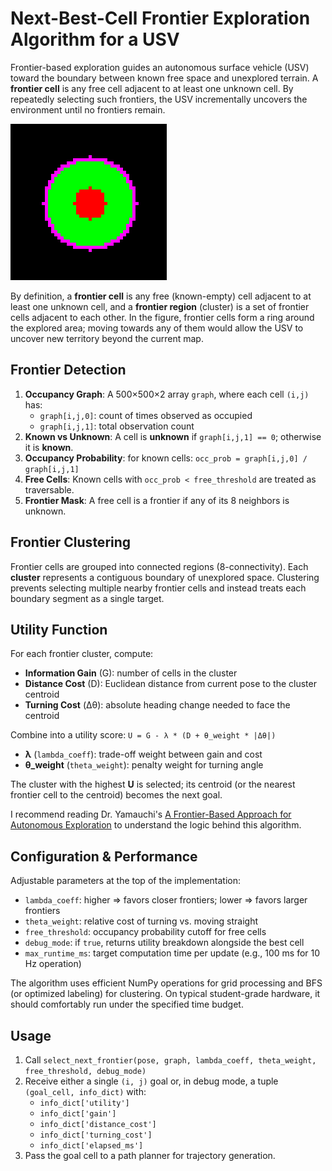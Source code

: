 # Next-Best-Cell Frontier Exploration Algorithm for a USV

Frontier-based exploration guides an autonomous surface vehicle (USV) toward the boundary between known free space and unexplored terrain. A **frontier cell** is any free cell adjacent to at least one unknown cell. By repeatedly selecting such frontiers, the USV incrementally uncovers the environment until no frontiers remain.

![Example occupancy grid](frontier.png)

By definition, a **frontier cell** is any free (known-empty) cell adjacent to at least one unknown cell, and a **frontier region** (cluster) is a set of frontier cells adjacent to each other. In the figure, frontier cells form a ring around the explored area; moving towards any of them would allow the USV to uncover new territory beyond the current map.

## Frontier Detection

1. **Occupancy Graph**: A 500×500×2 array `graph`, where each cell `(i,j)` has:
   - `graph[i,j,0]`: count of times observed as occupied
   - `graph[i,j,1]`: total observation count
2. **Known vs Unknown**: A cell is **unknown** if `graph[i,j,1] == 0`; otherwise it is **known**.
3. **Occupancy Probability**: for known cells: `occ_prob = graph[i,j,0] / graph[i,j,1]`
4. **Free Cells**: Known cells with `occ_prob < free_threshold` are treated as traversable.
5. **Frontier Mask**: A free cell is a frontier if any of its 8 neighbors is unknown.

## Frontier Clustering

Frontier cells are grouped into connected regions (8-connectivity). Each **cluster** represents a contiguous boundary of unexplored space. Clustering prevents selecting multiple nearby frontier cells and instead treats each boundary segment as a single target.

## Utility Function

For each frontier cluster, compute:

- **Information Gain** (G): number of cells in the cluster
- **Distance Cost** (D): Euclidean distance from current pose to the cluster centroid
- **Turning Cost** (Δθ): absolute heading change needed to face the centroid

Combine into a utility score: `U = G - λ * (D + θ_weight * |Δθ|)`

- **λ** (`lambda_coeff`): trade-off weight between gain and cost
- **θ_weight** (`theta_weight`): penalty weight for turning angle

The cluster with the highest **U** is selected; its centroid (or the nearest frontier cell to the centroid) becomes the next goal.

I recommend reading Dr. Yamauchi's [A Frontier-Based Approach for Autonomous Exploration](yamauchi_frontiers.pdf) to understand the logic behind this algorithm.

## Configuration & Performance

Adjustable parameters at the top of the implementation:

- `lambda_coeff`: higher ⇒ favors closer frontiers; lower ⇒ favors larger frontiers
- `theta_weight`: relative cost of turning vs. moving straight
- `free_threshold`: occupancy probability cutoff for free cells
- `debug_mode`: if `true`, returns utility breakdown alongside the best cell
- `max_runtime_ms`: target computation time per update (e.g., 100 ms for 10 Hz operation)

The algorithm uses efficient NumPy operations for grid processing and BFS (or optimized labeling) for clustering. On typical student-grade hardware, it should comfortably run under the specified time budget.

## Usage

1. Call `select_next_frontier(pose, graph, lambda_coeff, theta_weight, free_threshold, debug_mode)`
2. Receive either a single `(i, j)` goal or, in debug mode, a tuple `(goal_cell, info_dict)` with:
   - `info_dict['utility']`
   - `info_dict['gain']`
   - `info_dict['distance_cost']`
   - `info_dict['turning_cost']`
   - `info_dict['elapsed_ms']`
3. Pass the goal cell to a path planner for trajectory generation.